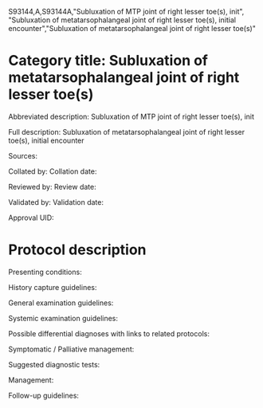 S93144,A,S93144A,"Subluxation of MTP joint of right lesser toe(s), init", "Subluxation of metatarsophalangeal joint of right lesser toe(s), initial encounter","Subluxation of metatarsophalangeal joint of right lesser toe(s)"
# Category title: Subluxation of metatarsophalangeal joint of right lesser toe(s)

Abbreviated description: Subluxation of MTP joint of right lesser toe(s), init

Full description: Subluxation of metatarsophalangeal joint of right lesser toe(s), initial encounter

Sources:

Collated by:
Collation date:

Reviewed by:
Review date:

Validated by:
Validation date:

Approval UID:

# Protocol description

Presenting conditions:

History capture guidelines:

General examination guidelines:

Systemic examination guidelines:

Possible differential diagnoses with links to related protocols:

Symptomatic / Palliative management:

Suggested diagnostic tests:

Management:

Follow-up guidelines:
